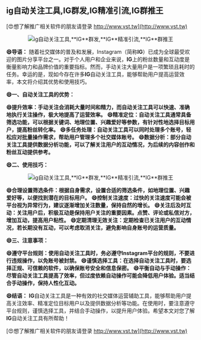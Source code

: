 ## **ig自动关注工具,**IG**群发,**IG**精准引流,**IG**群推王**

[😍想了解推广相关软件的朋友请登录 http://www.vst.tw](http://www.vst.tw)

 <center><img src="https://vst.tw/MP4/tuiguang/png/5.png" alt="ig自动关注工具,**IG**群发,**IG**精准引流,**IG**群推王"></center>

**😄导语：**
随着社交媒体的普及和发展，Instagram（简称**IG**）已成为全球最受欢迎的图片分享平台之一。对于个人用户和企业来说，**IG**上的粉丝数量和互动度是衡量影响力和品牌价值的重要指标。然而，手动关注大量用户是一项繁琐且耗时的任务。幸运的是，现如今存在许多**IG**自动关注工具，能够帮助用户提高运营效率，本文将介绍其优势和使用技巧。

**😄一、自动关注工具的优势：**

**😄提升效率：手动关注会消耗大量时间和精力，而自动关注工具可以快速、准确地执行关注操作，极大地提高了运营效率。**
**😄精准定位：自动关注工具通常具备筛选功能，可以根据关键词、地理位置、兴趣爱好等参数，有针对性地选择目标用户，提高粉丝转化率。**
**😄多任务处理：自动关注工具可以同时处理多个账号，轻松应对批量操作需求，帮助用户管理多个社交媒体账号。**
**😄数据分析：部分自动关注工具提供数据分析功能，可以了解关注用户的互动情况，为后续的内容创作和粉丝互动提供参考。**

**😄二、使用技巧：**

 <center><img src="https://vst.tw/MP4/tuiguang/png/8.png" alt="ig自动关注工具,**IG**群发,**IG**精准引流,**IG**群推王"></center>

**😄合理设置筛选条件：根据自身需求，设置合适的筛选条件，如地理位置、兴趣爱好等，以便找到潜在的目标用户。**
**😄控制关注速度：过快的关注速度可能会被平台视为异常行为，建议逐渐增加关注数量，保持自然的增长。**
**😄关注后及时互动：关注用户后，积极互动是保持用户关注的重要因素。点赞、评论或私信对方，增加互动，提高用户粘性。**
**😄定期清理无效关注：定期检查已关注用户的互动情况，若长期没有互动，可以考虑取消关注，避免影响自身账号的运营质量。**

**😄三、注意事项：**

**😄遵守平台规则：使用自动关注工具时，务必遵守Instagram平台的规则，不要进行违规操作，以免账号被封禁。**
**😄谨慎选择工具：在选择自动关注工具时，要选择正规、可信赖的软件，以确保账号安全和信息保密。**
**😄平衡自动与手动操作：尽管自动关注工具提高了效率，但过度依赖自动操作可能会降低用户体验。适当结合手动操作，保持人性化互动。**

**😄结语：**
**IG**自动关注工具是一种有效的社交媒体运营辅助工具，能够帮助用户提高关注效率、精准定位目标用户以及提供数据分析等功能。在使用时，要注意遵守平台规则，谨慎选择工具，并结合手动操作，以提升用户体验。希望本文对您了解**IG**自动关注工具有所帮助！

[😍想了解推广相关软件的朋友请登录 http://www.vst.tw](http://www.vst.tw)




